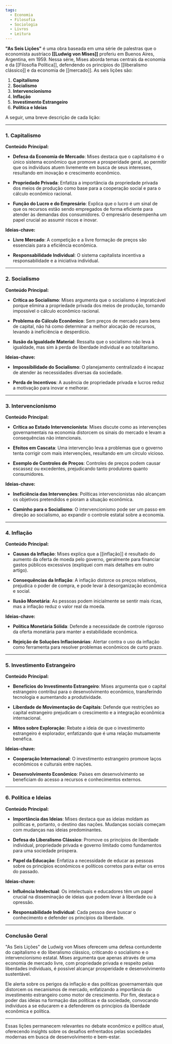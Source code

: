 ```yaml
---
tags:
  - Economia
  - Filosofia
  - Sociologia
  - Livros
  - Leitura
---
```

**"As Seis Lições"** é uma obra baseada em uma série de palestras que o economista austríaco **[[Ludwig von Mises]]** proferiu em Buenos Aires, Argentina, em 1959. Nessa série, Mises aborda temas centrais da economia e da [[Filosofia Política]], defendendo os princípios do [[liberalismo clássico]] e da economia de [[mercado]]. As seis lições são:

1. **Capitalismo**  
2. **Socialismo**  
3. **Intervencionismo**  
4. **Inflação**  
5. **Investimento Estrangeiro**  
6. **Política e Ideias**

A seguir, uma breve descrição de cada lição:

---

### **1. Capitalismo**

**Conteúdo Principal:**

- **Defesa da Economia de Mercado**: Mises destaca que o capitalismo é o único sistema econômico que promove a prosperidade geral, ao permitir que os indivíduos atuem livremente em busca de seus interesses, resultando em inovação e crescimento econômico.
  
- **Propriedade Privada**: Enfatiza a importância da propriedade privada dos meios de produção como base para a cooperação social e para o cálculo econômico racional.
  
- **Função do Lucro e do Empresário**: Explica que o lucro é um sinal de que os recursos estão sendo empregados de forma eficiente para atender às demandas dos consumidores. O empresário desempenha um papel crucial ao assumir riscos e inovar.

**Ideias-chave:**

- **Livre Mercado**: A competição e a livre formação de preços são essenciais para a eficiência econômica.
  
- **Responsabilidade Individual**: O sistema capitalista incentiva a responsabilidade e a iniciativa individual.

---

### **2. Socialismo**

**Conteúdo Principal:**

- **Crítica ao Socialismo**: Mises argumenta que o socialismo é impraticável porque elimina a propriedade privada dos meios de produção, tornando impossível o cálculo econômico racional.
  
- **Problema do Cálculo Econômico**: Sem preços de mercado para bens de capital, não há como determinar a melhor alocação de recursos, levando à ineficiência e desperdício.
  
- **Ilusão da Igualdade Material**: Ressalta que o socialismo não leva à igualdade, mas sim à perda de liberdade individual e ao totalitarismo.

**Ideias-chave:**

- **Impossibilidade do Socialismo**: O planejamento centralizado é incapaz de atender às necessidades diversas da sociedade.
  
- **Perda de Incentivos**: A ausência de propriedade privada e lucros reduz a motivação para inovar e melhorar.

---

### **3. Intervencionismo**

**Conteúdo Principal:**

- **Crítica ao Estado Intervencionista**: Mises discute como as intervenções governamentais na economia distorcem os sinais do mercado e levam a consequências não intencionais.
  
- **Efeitos em Cascata**: Uma intervenção leva a problemas que o governo tenta corrigir com mais intervenções, resultando em um círculo vicioso.
  
- **Exemplo de Controles de Preços**: Controles de preços podem causar escassez ou excedentes, prejudicando tanto produtores quanto consumidores.

**Ideias-chave:**

- **Ineficiência das Intervenções**: Políticas intervencionistas não alcançam os objetivos pretendidos e pioram a situação econômica.
  
- **Caminho para o Socialismo**: O intervencionismo pode ser um passo em direção ao socialismo, ao expandir o controle estatal sobre a economia.

---

### **4. Inflação**

**Conteúdo Principal:**

- **Causas da Inflação**: Mises explica que a [[inflação]] é resultado do aumento da oferta de moeda pelo governo, geralmente para financiar gastos públicos excessivos (expliquei com mais detalhes em outro artigo).
  
- **Consequências da Inflação**: A inflação distorce os preços relativos, prejudica o poder de compra, e pode levar à desorganização econômica e social.
  
- **Ilusão Monetária**: As pessoas podem inicialmente se sentir mais ricas, mas a inflação reduz o valor real da moeda.

**Ideias-chave:**

- **Política Monetária Sólida**: Defende a necessidade de controle rigoroso da oferta monetária para manter a estabilidade econômica.
  
- **Rejeição de Soluções Inflacionárias**: Alertar contra o uso da inflação como ferramenta para resolver problemas econômicos de curto prazo.

---

### **5. Investimento Estrangeiro**

**Conteúdo Principal:**

- **Benefícios do Investimento Estrangeiro**: Mises argumenta que o capital estrangeiro contribui para o desenvolvimento econômico, transferindo tecnologia e aumentando a produtividade.
  
- **Liberdade de Movimentação de Capitais**: Defende que restrições ao capital estrangeiro prejudicam o crescimento e a integração econômica internacional.
  
- **Mitos sobre Exploração**: Rebate a ideia de que o investimento estrangeiro é explorador, enfatizando que é uma relação mutuamente benéfica.

**Ideias-chave:**

- **Cooperação Internacional**: O investimento estrangeiro promove laços econômicos e culturais entre nações.
  
- **Desenvolvimento Econômico**: Países em desenvolvimento se beneficiam do acesso a recursos e conhecimentos externos.

---

### **6. Política e Ideias**

**Conteúdo Principal:**

- **Importância das Ideias**: Mises destaca que as ideias moldam as políticas e, portanto, o destino das nações. Mudanças sociais começam com mudanças nas ideias predominantes.
  
- **Defesa do Liberalismo Clássico**: Promove os princípios de liberdade individual, propriedade privada e governo limitado como fundamentos para uma sociedade próspera.
  
- **Papel da Educação**: Enfatiza a necessidade de educar as pessoas sobre os princípios econômicos e políticos corretos para evitar os erros do passado.

**Ideias-chave:**

- **Influência Intelectual**: Os intelectuais e educadores têm um papel crucial na disseminação de ideias que podem levar à liberdade ou à opressão.
  
- **Responsabilidade Individual**: Cada pessoa deve buscar o conhecimento e defender os princípios da liberdade.

---

### **Conclusão Geral**

"As Seis Lições" de Ludwig von Mises oferecem uma defesa contundente do capitalismo e do liberalismo clássico, criticando o socialismo e o intervencionismo estatal. Mises argumenta que apenas através de uma economia de mercado livre, com propriedade privada e respeito pelas liberdades individuais, é possível alcançar prosperidade e desenvolvimento sustentável.

Ele alerta sobre os perigos da inflação e das políticas governamentais que distorcem os mecanismos de mercado, enfatizando a importância do investimento estrangeiro como motor de crescimento. Por fim, destaca o poder das ideias na formação das políticas e da sociedade, convocando indivíduos a se educarem e a defenderem os princípios da liberdade econômica e política.

---

Essas lições permanecem relevantes no debate econômico e político atual, oferecendo insights sobre os desafios enfrentados pelas sociedades modernas em busca de desenvolvimento e bem-estar.